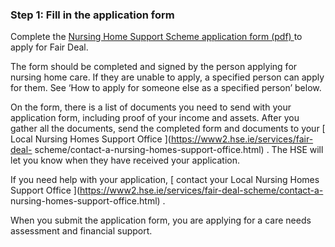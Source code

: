 ###  Step 1: Fill in the application form

Complete the [ Nursing Home Support Scheme application form (pdf)
](https://assets.hse.ie/media/documents/HSE_Nursing_Homes_Support_Scheme_Application_form_and_support_information.pdf)
to apply for Fair Deal.

The form should be completed and signed by the person applying for nursing
home care. If they are unable to apply, a specified person can apply for them.
See ‘How to apply for someone else as a specified person’ below.

On the form, there is a list of documents you need to send with your
application form, including proof of your income and assets. After you gather
all the documents, send the completed form and documents to your [ Local
Nursing Homes Support Office ](https://www2.hse.ie/services/fair-deal-
scheme/contact-a-nursing-homes-support-office.html) . The HSE will let you
know when they have received your application.

If you need help with your application, [ contact your Local Nursing Homes
Support Office ](https://www2.hse.ie/services/fair-deal-scheme/contact-a-
nursing-homes-support-office.html) .

When you submit the application form, you are applying for a care needs
assessment and financial support.
